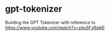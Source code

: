 # gpt-tokenizer
Building the GPT Tokenizer with reference to https://www.youtube.com/watch?v=zduSFxRajkE 
